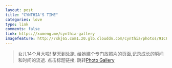 ```yaml
---
layout: post
title: "CYNTHIA'S TIME"
categories: love
type: link
comments: false
link: https://xumeng.me/cynthia-gallery
imagefeature: http://7xkj65.com1.z0.glb.clouddn.com/cynthia/photos/91CF34A0-E6F1-4BA6-ADF8-48B9D7ECDD5A.JPG?imageMogr2/crop/!3000x1700a0a700/thumbnail/!20p
---
```


> 女儿14个月大啦! 整天到处跑. 
给她建个专门放照片的页面,记录成长的瞬间和时间的流逝. 
点击标题链接, 跳转[Photo Gallery](https://xumeng.me/cynthia-gallery)
